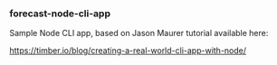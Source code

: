 ### forecast-node-cli-app

Sample Node CLI app, based on Jason Maurer tutorial available here:

https://timber.io/blog/creating-a-real-world-cli-app-with-node/



